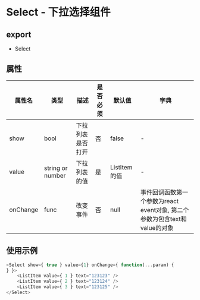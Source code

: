 # Select - 下拉选择组件

## export
* Select

## 属性

属性名 | 类型 | 描述 | 是否必须 | 默认值 | 字典 |  
------- | ------- | ------- | ------- | ------- | ------- |
show | bool | 下拉列表是否打开 | 否 | false | - |
value | string or number| 下拉列表的值 | 是 | ListItem的值 | - |
onChange | func | 改变事件 | 否 | null | 事件回调函数第一个参数为react event对象, 第二个参数为包含text和value的对象 |

## 使用示例
```js 
<Select show={ true } value={1} onChange={ function(...param) {
} }>
    <ListItem value={ 1 } text="123123" />
    <ListItem value={ 2 } text="123124" />
    <ListItem value={ 3 } text="123125" />
</Select>
